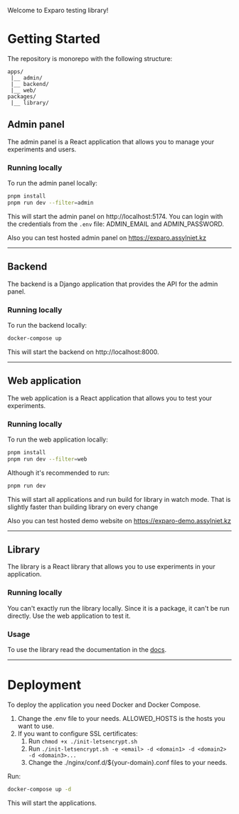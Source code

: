 Welcome to Exparo testing library!

# Getting Started

The repository is monorepo with the following structure:

```
apps/
 |__ admin/
 |__ backend/
 |__ web/
packages/
 |__ library/
```

## Admin panel

The admin panel is a React application that allows you to manage your experiments and users.

### Running locally

To run the admin panel locally:

```bash
pnpm install
pnpm run dev --filter=admin
```

This will start the admin panel on http://localhost:5174. You can login with the credentials from the `.env` file: ADMIN_EMAIL and ADMIN_PASSWORD.

Also you can test hosted admin panel on https://exparo.assylniet.kz

---

## Backend

The backend is a Django application that provides the API for the admin panel.

### Running locally

To run the backend locally:

```bash
docker-compose up
```

This will start the backend on http://localhost:8000.

---

## Web application

The web application is a React application that allows you to test your experiments.

### Running locally

To run the web application locally:

```bash
pnpm install
pnpm run dev --filter=web
```

Although it's recommended to run:

```bash
pnpm run dev
```

This will start all applications and run build for library in watch mode. That is slightly faster than building library on every change

Also you can test hosted demo website on https://exparo-demo.assylniet.kz

---

## Library

The library is a React library that allows you to use experiments in your application.

### Running locally

You can't exactly run the library locally. Since it is a package, it can't be run directly. Use the web application to test it.

### Usage

To use the library read the documentation in the [docs](https://github.com/asylniet/experiment-lib/tree/main/DOCS.md).

---

# Deployment

To deploy the application you need Docker and Docker Compose.

1. Change the .env file to your needs. ALLOWED_HOSTS is the hosts you want to use.
2. If you want to configure SSL certificates:
    1. Run `chmod +x ./init-letsencrypt.sh`
    2. Run `./init-letsencrypt.sh -e <email> -d <domain1> -d <domain2> -d <domain3>...`
   3. Change the ./nginx/conf.d/${your-domain}.conf files to your needs.

Run:

```bash
docker-compose up -d
```

This will start the applications.